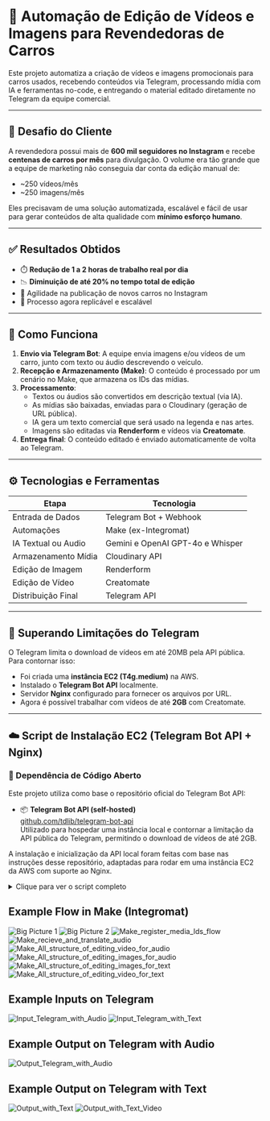# 🤖 Automação de Edição de Vídeos e Imagens para Revendedoras de Carros

Este projeto automatiza a criação de vídeos e imagens promocionais para carros usados, recebendo conteúdos via Telegram, processando mídia com IA e ferramentas no-code, e entregando o material editado diretamente no Telegram da equipe comercial.

---

## 📌 Desafio do Cliente

A revendedora possui mais de **600 mil seguidores no Instagram** e recebe **centenas de carros por mês** para divulgação. O volume era tão grande que a equipe de marketing não conseguia dar conta da edição manual de:

- ~250 vídeos/mês
- ~250 imagens/mês

Eles precisavam de uma solução automatizada, escalável e fácil de usar para gerar conteúdos de alta qualidade com **mínimo esforço humano**.

---

## ✅ Resultados Obtidos

- ⏱️ **Redução de 1 a 2 horas de trabalho real por dia**
- 📉 **Diminuição de até 20% no tempo total de edição**
- 🚀 Agilidade na publicação de novos carros no Instagram
- 🔁 Processo agora replicável e escalável

---

## 🧠 Como Funciona

1. **Envio via Telegram Bot**: A equipe envia imagens e/ou vídeos de um carro, junto com texto ou áudio descrevendo o veículo.
2. **Recepção e Armazenamento (Make)**: O conteúdo é processado por um cenário no Make, que armazena os IDs das mídias.
3. **Processamento**:
   - Textos ou áudios são convertidos em descrição textual (via IA).
   - As mídias são baixadas, enviadas para o Cloudinary (geração de URL pública).
   - IA gera um texto comercial que será usado na legenda e nas artes.
   - Imagens são editadas via **Renderform** e vídeos via **Creatomate**.
4. **Entrega final**: O conteúdo editado é enviado automaticamente de volta ao Telegram.

---

## ⚙️ Tecnologias e Ferramentas

| Etapa               | Tecnologia                 |
|---------------------|----------------------------|
| Entrada de Dados    | Telegram Bot + Webhook     |
| Automações          | Make (ex-Integromat)       |
| IA Textual ou Audio         | Gemini e OpenAI GPT-4o  e Whisper            |
| Armazenamento Mídia | Cloudinary API             |
| Edição de Imagem    | Renderform                 |
| Edição de Vídeo     | Creatomate                 |
| Distribuição Final  | Telegram API               |

---

## 🚨 Superando Limitações do Telegram

O Telegram limita o download de vídeos em até 20MB pela API pública. Para contornar isso:

- Foi criada uma **instância EC2 (T4g.medium)** na AWS.
- Instalado o **Telegram Bot API** localmente.
- Servidor **Nginx** configurado para fornecer os arquivos por URL.
- Agora é possível trabalhar com vídeos de até **2GB** com Creatomate.

---

## ☁️ Script de Instalação EC2 (Telegram Bot API + Nginx)

### 🧩 Dependência de Código Aberto

Este projeto utiliza como base o repositório oficial do Telegram Bot API:

- 📦 **Telegram Bot API (self-hosted)**  
  [github.com/tdlib/telegram-bot-api](https://github.com/tdlib/telegram-bot-api)  
  Utilizado para hospedar uma instância local e contornar a limitação da API pública do Telegram, permitindo o download de vídeos de até 2GB.

A instalação e inicialização da API local foram feitas com base nas instruções desse repositório, adaptadas para rodar em uma instância EC2 da AWS com suporte ao Nginx.


<details>
<summary>Clique para ver o script completo</summary>

```bash
#!/bin/bash

# === CONFIGURAVEIS ===
USER="ubuntu" # <--- Trocar se necessário
API_ID="SEU ID"
API_HASH="SEU HASH"
PORT_API=8081
PORT_NGINX=8082

# === Instalar dependências ===
sudo apt update && sudo apt upgrade -y
sudo apt install -y nginx acl curl unzip wget build-essential git cmake inotify-tools \
  gperf zlib1g-dev libssl-dev

# === Criar estrutura de diretórios ===
sudo -u $USER mkdir -p /home/$USER/tdlib-data
sudo -u $USER mkdir -p /home/$USER/temp
cd /home/$USER

# === Clonar e compilar telegram-bot-api ===
sudo -u $USER git clone --recursive https://github.com/tdlib/telegram-bot-api.git
cd /home/$USER/telegram-bot-api
sudo -u $USER mkdir build
cd build
sudo -u $USER cmake -DCMAKE_BUILD_TYPE=Release ..
sudo -u $USER cmake --build . --target install
sudo cp ./telegram-bot-api /usr/local/bin/

# === Criar script de inicialização ===
cat <<EOF | sudo tee /home/$USER/start-telegram-api.sh
#!/bin/bash
umask 0022
exec /usr/local/bin/telegram-bot-api \
  --api-id=$API_ID \
  --api-hash=$API_HASH \
  --local \
  --dir=/home/$USER/tdlib-data \
  --temp-dir=/home/$USER/temp \
  --http-port=$PORT_API
EOF

sudo chmod +x /home/$USER/start-telegram-api.sh
sudo chown $USER:$USER /home/$USER/start-telegram-api.sh

# === Corrigir permissões do diretório principal ===
sudo chown -R $USER:$USER /home/$USER

# === Criar systemd service ===
cat <<EOF | sudo tee /etc/systemd/system/telegram-bot-api.service
[Unit]
Description=Telegram Bot API Server
After=network.target

[Service]
Type=simple
User=$USER
Group=www-data
WorkingDirectory=/home/$USER
ExecStart=/home/$USER/start-telegram-api.sh
Restart=on-failure
UMask=0022

[Install]
WantedBy=multi-user.target
EOF

sudo systemctl daemon-reload
sudo systemctl enable telegram-bot-api
sudo systemctl start telegram-bot-api

# === Aplicar ACLs ===
sudo setfacl -R -m u:www-data:rx /home/$USER/tdlib-data
sudo setfacl -R -d -m u:www-data:rx /home/$USER/tdlib-data

# === Criar link simbólico ===
sudo ln -s "/home/$USER/tdlib-data/" /var/www/tgfiles

# === Criar config do Nginx ===
cat <<EOF | sudo tee /etc/nginx/sites-available/telegram-files
server {
    listen $PORT_NGINX;

    location /files/ {
        alias /var/www/tgfiles/;
        autoindex off;
        add_header Content-Disposition "attachment";
        access_log /var/log/nginx/telegram_files_access.log;
    }
}
EOF

sudo ln -s /etc/nginx/sites-available/telegram-files /etc/nginx/sites-enabled/
sudo nginx -t && sudo systemctl reload nginx

# === Ajustar permissões dos diretórios ===
sudo chmod o+x /home /home/$USER /home/$USER/tdlib-data

# === Mensagem Final ===
echo "✔️ Telegram Bot API iniciado na porta $PORT_API"
echo "✔️ Nginx servindo arquivos em: http://<IP>:${PORT_NGINX}/files/videos/file_X.MP4"
echo "⚠️ Lembre-se de trocar USER,API_ID, API_HASH no script"
```
</details>

## Example Flow in Make (Integromat)
![Big Picture 1](assets/Make_Big_Picture_1.png)
![Big Picture 2](assets/Make_Big_Picture_2.png)
![Make_register_media_Ids_flow](assets/Make_register_media_Ids_flow.png)
![Make_recieve_and_translate_audio](assets/Make_recieve_and_translate_audio.png)
![Make_All_structure_of_editing_video_for_audio](assets/Make_All_structure_for_editing_video_for_audio.png)
![Make_All_structure_of_editing_images_for_audio](assets/Make_All_structure_of_editing_images_for_audio.png)
![Make_All_structure_of_editing_images_for_text](assets/Make_All_structure_for_editing_images_for_text.png)
![Make_All_structure_of_editing_video_for_text](assets/Make_All_structure_for_editing_video_for_text.png)

## Example Inputs on Telegram
![Input_Telegram_with_Audio](assets/Input_Telegram_with_Audio.png)
![Input_Telegram_with_Text](assets/Input_Telegram_with_Text.PNG)

## Example Output on Telegram with Audio
![Output_Telegram_with_Audio](assets/Output_Telegram_with_Audio.png)


## Example Output on Telegram with Text
![Output_with_Text](assets/Output_with_Text.PNG)
![Output_with_Text_Video](assets/Output_with_Text_Video.PNG)
